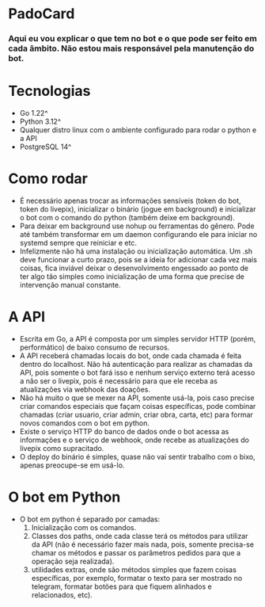 # PadoCard
### Aqui eu vou explicar o que tem no bot e o que pode ser feito em cada âmbito. Não estou mais responsável pela manutenção do bot.

# Tecnologias
- Go 1.22^
- Python 3.12^
- Qualquer distro linux com o ambiente configurado para rodar o python e a API
- PostgreSQL 14^

# Como rodar
- É necessário apenas trocar as informações sensíveis (token do bot, token do livepix), inicializar o binário (jogue em background) e inicializar o bot com o comando do python (também deixe em background).
- Para deixar em background use nohup ou ferramentas do gênero. Pode até também transformar em um daemon configurando ele para iniciar no systemd sempre que reiniciar e etc.
- Infelizmente não há uma instalação ou inicialização automática. Um .sh deve funcionar a curto prazo, pois se a ideia for adicionar cada vez mais coisas, fica inviável deixar o desenvolvimento engessado ao ponto de ter algo tão simples como inicialização de uma forma que precise de intervenção manual constante.

# A API 
- Escrita em Go, a API é composta por um simples servidor HTTP (porém, performático) de baixo consumo de recursos.
- A API receberá chamadas locais do bot, onde cada chamada é feita dentro do localhost. Não há autenticação para realizar as chamadas da API, pois somente o bot fará isso e nenhum serviço externo terá acesso a não ser o livepix, pois é necessário para que ele receba as atualizações via webhook das doações.
- Não há muito o que se mexer na API, somente usá-la, pois caso precise criar comandos especiais que façam coisas específicas, pode combinar chamadas (criar usuario, criar admin, criar obra, carta, etc) para formar novos comandos com o bot em python.
- Existe o serviço HTTP do banco de dados onde o bot acessa as informações e o serviço de webhook, onde recebe as atualizações do livepix como supracitado.
- O deploy do binário é simples, quase não vai sentir trabalho com o bixo, apenas preocupe-se em usá-lo.

# O bot em Python
- O bot em python é separado por camadas:
  1. Inicialização com os comandos.
  2. Classes dos paths, onde cada classe terá os métodos para utilizar da API (não é necessário fazer mais nada, pois, somente precisa-se chamar os métodos e passar os parâmetros pedidos para que a operação seja realizada).
  3. utilidades extras, onde são métodos simples que fazem coisas específicas, por exemplo, formatar o texto para ser mostrado no telegram, formatar botões para que fiquem alinhados e relacionados, etc).
